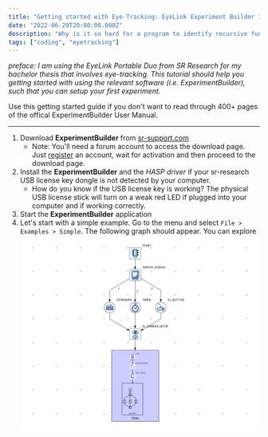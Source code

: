 ```yaml
---
title: "Getting started with Eye-Tracking: EyeLink Experiment Builder Introduction"
date: "2022-06-29T20:00:00.000Z"
description: "Why is it so hard for a program to identify recursive functions? Let's find a solution to detect recursive functions without the need of executing them on import."
tags: ["coding", "eyetracking"]
---
```

_preface: I am using the EyeLink Portable Duo from SR Research for my bachelor thesis that involves eye-tracking. This tutorial should help you getting started with using the relevant software (i.e. ExperimentBuilder), such that you can setup your first experiment._

Use this getting started guide if you don't want to read through 400+ pages of the offical ExperimentBuilder User Manual.

---

1. Download **ExperimentBuilder** from [sr-support.com](https://www.sr-support.com/thread-1.html)
    - Note: You'll need a forum account to access the download page. Just [register](https://www.sr-support.com/member.php?action=register) an account, wait for activation and then proceed to the download page.
2. Install the **ExperimentBuilder** and the *HASP driver* if your sr-research USB license key dongle is not detected by your computer. 
    - How do you know if the USB license key is working? The physical USB license stick will turn on a weak red LED if plugged into your computer and if working correctly.
3. Start the **ExperimentBuilder** application
4. Let's start with a simple example. Go to the menu and select `File > Examples > Simple`. The following graph should appear. You can explore 
![](sr-research-experiment-builder-graph-overview.png)
